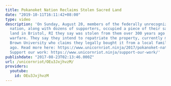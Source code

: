 ```yaml
---
title: Pokanoket Nation Reclaims Stolen Sacred Land
date: "2019-10-11T16:11:42+08:00"
type: video
description: 'On Sunday, August 20, members of the federally unrecognized Pokanoket
  nation, along with dozens of supporters, occupied a piece of their sacred ancestral
  land in Bristol, RI they say was stolen from them over 300 years ago during colonial
  warfare. They say they intend to repatriate the property, currently maintained by
  Brown University who claims they legally bought it from a local family over 50 years
  ago. Read more here: https://www.unicornriot.ninja/2017/pokanoket-nation-reclaims-stolen-sacred-land-brown-university/
  Support our work: https://www.unicornriot.ninja/support-our-work/'
publishdate: "2017-08-23T02:13:46.000Z"
url: /unicornriot/OEu3JxjhvzM/
providers:
  youtube:
    id: OEu3JxjhvzM
---
```

